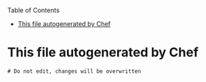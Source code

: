 <!-- START doctoc generated TOC please keep comment here to allow auto update -->
<!-- DON'T EDIT THIS SECTION, INSTEAD RE-RUN doctoc TO UPDATE -->
Table of Contents

- [This file autogenerated by Chef](#this-file-autogenerated-by-chef)

<!-- END doctoc generated TOC please keep comment here to allow auto update -->

# This file autogenerated by Chef
    # Do not edit, changes will be overwritten
    
    
